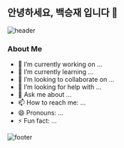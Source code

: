 ## 안녕하세요, 백승재 입니다 👋

![header](https://capsule-render.vercel.app/api?type=venom&color=0:87CEFA,100:4682B4&height=350&section=header&text=BaekSeoungJae&fontSize=55&fontColor=cccccc&animation=twinkling)

### About Me
- 🔭 I’m currently working on ...
- 🌱 I’m currently learning ...
- 👯 I’m looking to collaborate on ...
- 🤔 I’m looking for help with ...
- 💬 Ask me about ...
- 📫 How to reach me: ...
- 😄 Pronouns: ...
- ⚡ Fun fact: ...

![footer](https://capsule-render.vercel.app/api?type=venom&color=0:000000,100:560bad&height=150&section=footer&text=Thank%20You%20for%20Visiting!&fontSize=50&fontColor=ffffff&animation=scaleIn)
